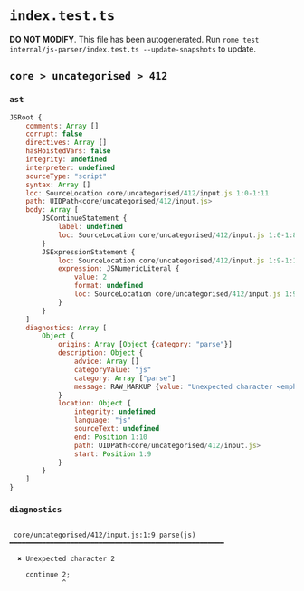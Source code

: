 # `index.test.ts`

**DO NOT MODIFY**. This file has been autogenerated. Run `rome test internal/js-parser/index.test.ts --update-snapshots` to update.

## `core > uncategorised > 412`

### `ast`

```javascript
JSRoot {
	comments: Array []
	corrupt: false
	directives: Array []
	hasHoistedVars: false
	integrity: undefined
	interpreter: undefined
	sourceType: "script"
	syntax: Array []
	loc: SourceLocation core/uncategorised/412/input.js 1:0-1:11
	path: UIDPath<core/uncategorised/412/input.js>
	body: Array [
		JSContinueStatement {
			label: undefined
			loc: SourceLocation core/uncategorised/412/input.js 1:0-1:8
		}
		JSExpressionStatement {
			loc: SourceLocation core/uncategorised/412/input.js 1:9-1:11
			expression: JSNumericLiteral {
				value: 2
				format: undefined
				loc: SourceLocation core/uncategorised/412/input.js 1:9-1:10
			}
		}
	]
	diagnostics: Array [
		Object {
			origins: Array [Object {category: "parse"}]
			description: Object {
				advice: Array []
				categoryValue: "js"
				category: Array ["parse"]
				message: RAW_MARKUP {value: "Unexpected character <emphasis>2</emphasis>"}
			}
			location: Object {
				integrity: undefined
				language: "js"
				sourceText: undefined
				end: Position 1:10
				path: UIDPath<core/uncategorised/412/input.js>
				start: Position 1:9
			}
		}
	]
}
```

### `diagnostics`

```

 core/uncategorised/412/input.js:1:9 parse(js) ━━━━━━━━━━━━━━━━━━━━━━━━━━━━━━━━━━━━━━━━━━━━━━━━━━━━━

  ✖ Unexpected character 2

    continue 2;
             ^


```
